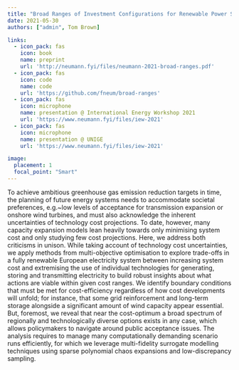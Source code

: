 ```yaml
---
title: "Broad Ranges of Investment Configurations for Renewable Power Systems, Robust to Cost Uncertainty and Near-Optimality"
date: 2021-05-30
authors: ["admin", Tom Brown]

links:
  - icon_pack: fas
    icon: book
    name: preprint
    url: 'http://neumann.fyi/files/neumann-2021-broad-ranges.pdf'
  - icon_pack: fas
    icon: code
    name: code
    url: 'https://github.com/fneum/broad-ranges'
  - icon_pack: fas
    icon: microphone
    name: presentation @ International Energy Workshop 2021
    url: 'https://www.neumann.fyi/files/iew-2021'
  - icon_pack: fas
    icon: microphone
    name: presentation @ UNIGE
    url: 'https://www.neumann.fyi/files/iew-2021'

image:
  placement: 1
  focal_point: "Smart"
---
```


To achieve ambitious greenhouse gas emission reduction targets in time, the
planning of future energy systems needs to accommodate societal preferences,
e.g.~low levels of acceptance for transmission expansion or onshore wind
turbines, and must also acknowledge the inherent uncertainties of technology
cost projections. To date, however, many capacity expansion models lean heavily
towards only minimising system cost and only studying few cost projections.
Here, we address both criticisms in unison. While taking account of technology
cost uncertainties, we apply methods from multi-objective optimisation to
explore trade-offs in a fully renewable European electricity system between
increasing system cost and extremising the use of individual technologies for
generating, storing and transmitting electricity to build robust insights about
what actions are viable within given cost ranges. We identify boundary
conditions that must be met for cost-efficiency regardless of how cost
developments will unfold; for instance, that some grid reinforcement and
long-term storage alongside a significant amount of wind capacity appear
essential. But, foremost, we reveal that near the cost-optimum a broad spectrum
of regionally and technologically diverse options exists in any case, which
allows policymakers to navigate around public acceptance issues. The analysis
requires to manage many computationally demanding scenario runs efficiently, for
which we leverage multi-fidelity surrogate modelling techniques using sparse
polynomial chaos expansions and low-discrepancy sampling.
